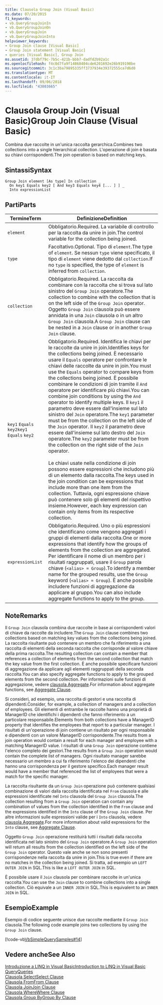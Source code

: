 ```yaml
---
title: Clausola Group Join (Visual Basic)
ms.date: 07/20/2015
f1_keywords:
- vb.QueryGroupJoinIn
- vb.QueryGroupJoinOn
- vb.QueryGroupJoin
- vb.QueryGroupJoinInto
helpviewer_keywords:
- Group Join clause [Visual Basic]
- Group Join statement [Visual Basic]
- queries [Visual Basic], Group Join
ms.assetid: 37dbf79c-7b5c-421b-bbb7-dadfd2b92a1c
ms.openlocfilehash: f4c0d7fa9f14868404cde6201692e26b919198be
ms.sourcegitcommit: 3c1c3ba79895335ff3737934e39372555ca7d6d0
ms.translationtype: MT
ms.contentlocale: it-IT
ms.lasthandoff: 09/06/2018
ms.locfileid: "43803665"
---
```

# <a name="group-join-clause-visual-basic"></a><span data-ttu-id="e2a94-102">Clausola Group Join (Visual Basic)</span><span class="sxs-lookup"><span data-stu-id="e2a94-102">Group Join Clause (Visual Basic)</span></span>
<span data-ttu-id="e2a94-103">Combina due raccolte in un'unica raccolta gerarchica.</span><span class="sxs-lookup"><span data-stu-id="e2a94-103">Combines two collections into a single hierarchical collection.</span></span> <span data-ttu-id="e2a94-104">L'operazione di join è basata su chiavi corrispondenti.</span><span class="sxs-lookup"><span data-stu-id="e2a94-104">The join operation is based on matching keys.</span></span>  
  
## <a name="syntax"></a><span data-ttu-id="e2a94-105">Sintassi</span><span class="sxs-lookup"><span data-stu-id="e2a94-105">Syntax</span></span>  
  
```  
Group Join element [As type] In collection _  
  On key1 Equals key2 [ And key3 Equals key4 [... ] ] _  
  Into expressionList  
```  
  
## <a name="parts"></a><span data-ttu-id="e2a94-106">Parti</span><span class="sxs-lookup"><span data-stu-id="e2a94-106">Parts</span></span>  
  
|<span data-ttu-id="e2a94-107">Termine</span><span class="sxs-lookup"><span data-stu-id="e2a94-107">Term</span></span>|<span data-ttu-id="e2a94-108">Definizione</span><span class="sxs-lookup"><span data-stu-id="e2a94-108">Definition</span></span>|  
|---|---|  
|`element`|<span data-ttu-id="e2a94-109">Obbligatorio.</span><span class="sxs-lookup"><span data-stu-id="e2a94-109">Required.</span></span> <span data-ttu-id="e2a94-110">La variabile di controllo per la raccolta da unire in join.</span><span class="sxs-lookup"><span data-stu-id="e2a94-110">The control variable for the collection being joined.</span></span>|  
|`type`|<span data-ttu-id="e2a94-111">Facoltativo.</span><span class="sxs-lookup"><span data-stu-id="e2a94-111">Optional.</span></span> <span data-ttu-id="e2a94-112">Tipo di `element`.</span><span class="sxs-lookup"><span data-stu-id="e2a94-112">The type of `element`.</span></span> <span data-ttu-id="e2a94-113">Se nessun `type` viene specificato, il tipo di `element` viene dedotto dal `collection`.</span><span class="sxs-lookup"><span data-stu-id="e2a94-113">If no `type` is specified, the type of `element` is inferred from `collection`.</span></span>|  
|`collection`|<span data-ttu-id="e2a94-114">Obbligatorio.</span><span class="sxs-lookup"><span data-stu-id="e2a94-114">Required.</span></span> <span data-ttu-id="e2a94-115">La raccolta da combinare con la raccolta che si trova sul lato sinistro del `Group Join` operatore.</span><span class="sxs-lookup"><span data-stu-id="e2a94-115">The collection to combine with the collection that is on the left side of the `Group Join` operator.</span></span> <span data-ttu-id="e2a94-116">Oggetto `Group Join` clausola può essere annidata in una `Join` clausola o in un altro `Group Join` clausola.</span><span class="sxs-lookup"><span data-stu-id="e2a94-116">A `Group Join` clause can be nested in a `Join` clause or in another `Group Join` clause.</span></span>|  
|<span data-ttu-id="e2a94-117">`key1` `Equals` `key2`</span><span class="sxs-lookup"><span data-stu-id="e2a94-117">`key1` `Equals` `key2`</span></span>|<span data-ttu-id="e2a94-118">Obbligatorio.</span><span class="sxs-lookup"><span data-stu-id="e2a94-118">Required.</span></span> <span data-ttu-id="e2a94-119">Identifica le chiavi per le raccolte da unire in join.</span><span class="sxs-lookup"><span data-stu-id="e2a94-119">Identifies keys for the collections being joined.</span></span> <span data-ttu-id="e2a94-120">È necessario usare il `Equals` operatore per confrontare le chiavi delle raccolte da unire in join.</span><span class="sxs-lookup"><span data-stu-id="e2a94-120">You must use the `Equals` operator to compare keys from the collections being joined.</span></span> <span data-ttu-id="e2a94-121">È possibile combinare le condizioni di join tramite il `And` operatore per identificare più chiavi.</span><span class="sxs-lookup"><span data-stu-id="e2a94-121">You can combine join conditions by using the `And` operator to identify multiple keys.</span></span> <span data-ttu-id="e2a94-122">Il `key1` il parametro deve essere dall'insieme sul lato sinistro del `Join` operatore.</span><span class="sxs-lookup"><span data-stu-id="e2a94-122">The `key1` parameter must be from the collection on the left side of the `Join` operator.</span></span> <span data-ttu-id="e2a94-123">Il `key2` il parametro deve essere dall'insieme sul lato destro del `Join` operatore.</span><span class="sxs-lookup"><span data-stu-id="e2a94-123">The `key2` parameter must be from the collection on the right side of the `Join` operator.</span></span><br /><br /> <span data-ttu-id="e2a94-124">Le chiavi usate nella condizione di join possono essere espressioni che includono più di un elemento dalla raccolta.</span><span class="sxs-lookup"><span data-stu-id="e2a94-124">The keys used in the join condition can be expressions that include more than one item from the collection.</span></span> <span data-ttu-id="e2a94-125">Tuttavia, ogni espressione chiave può contenere solo gli elementi del rispettivo insieme.</span><span class="sxs-lookup"><span data-stu-id="e2a94-125">However, each key expression can contain only items from its respective collection.</span></span>|  
|`expressionList`|<span data-ttu-id="e2a94-126">Obbligatorio.</span><span class="sxs-lookup"><span data-stu-id="e2a94-126">Required.</span></span> <span data-ttu-id="e2a94-127">Uno o più espressioni che identificano come vengono aggregati i gruppi di elementi dalla raccolta.</span><span class="sxs-lookup"><span data-stu-id="e2a94-127">One or more expressions that identify how the groups of elements from the collection are aggregated.</span></span> <span data-ttu-id="e2a94-128">Per identificare il nome di un membro per i risultati raggruppati, usare il `Group` parola chiave (`<alias> = Group`).</span><span class="sxs-lookup"><span data-stu-id="e2a94-128">To identify a member name for the grouped results, use the `Group` keyword (`<alias> = Group`).</span></span> <span data-ttu-id="e2a94-129">È anche possibile includere funzioni di aggregazione da applicare al gruppo.</span><span class="sxs-lookup"><span data-stu-id="e2a94-129">You can also include aggregate functions to apply to the group.</span></span>|  
  
## <a name="remarks"></a><span data-ttu-id="e2a94-130">Note</span><span class="sxs-lookup"><span data-stu-id="e2a94-130">Remarks</span></span>  
 <span data-ttu-id="e2a94-131">Il `Group Join` clausola combina due raccolte in base ai corrispondenti valori di chiave da raccolte da includere.</span><span class="sxs-lookup"><span data-stu-id="e2a94-131">The `Group Join` clause combines two collections based on matching key values from the collections being joined.</span></span> <span data-ttu-id="e2a94-132">La raccolta risultante può contenere un membro che fa riferimento a una raccolta di elementi della seconda raccolta che corrisponde al valore chiave della prima raccolta.</span><span class="sxs-lookup"><span data-stu-id="e2a94-132">The resulting collection can contain a member that references a collection of elements from the second collection that match the key value from the first collection.</span></span> <span data-ttu-id="e2a94-133">È anche possibile specificare funzioni di aggregazione da applicare agli elementi raggruppati della seconda raccolta.</span><span class="sxs-lookup"><span data-stu-id="e2a94-133">You can also specify aggregate functions to apply to the grouped elements from the second collection.</span></span> <span data-ttu-id="e2a94-134">Per informazioni sulle funzioni di aggregazione, vedere [clausola Aggregate](../../../visual-basic/language-reference/queries/aggregate-clause.md).</span><span class="sxs-lookup"><span data-stu-id="e2a94-134">For information about aggregate functions, see [Aggregate Clause](../../../visual-basic/language-reference/queries/aggregate-clause.md).</span></span>  
  
 <span data-ttu-id="e2a94-135">Si consideri, ad esempio, una raccolta di gestori e una raccolta di dipendenti.</span><span class="sxs-lookup"><span data-stu-id="e2a94-135">Consider, for example, a collection of managers and a collection of employees.</span></span> <span data-ttu-id="e2a94-136">Gli elementi di entrambe le raccolte hanno una proprietà di ManagerID che identifichi i dipendenti che fanno riferimento a un particolare responsabile.</span><span class="sxs-lookup"><span data-stu-id="e2a94-136">Elements from both collections have a ManagerID property that identifies the employees that report to a particular manager.</span></span> <span data-ttu-id="e2a94-137">I risultati di un'operazione di join contiene un risultato per ogni responsabile e dipendenti con un valore ManagerID corrispondente.</span><span class="sxs-lookup"><span data-stu-id="e2a94-137">The results from a join operation would contain a result for each manager and employee with a matching ManagerID value.</span></span> <span data-ttu-id="e2a94-138">I risultati di una `Group Join` operazione contiene l'elenco completo dei gestori.</span><span class="sxs-lookup"><span data-stu-id="e2a94-138">The results from a `Group Join` operation would contain the complete list of managers.</span></span> <span data-ttu-id="e2a94-139">Ogni risultato manager sarebbe necessario un membro a cui fa riferimento l'elenco dei dipendenti che hanno una corrispondenza per il gestore specifico.</span><span class="sxs-lookup"><span data-stu-id="e2a94-139">Each manager result would have a member that referenced the list of employees that were a match for the specific manager.</span></span>  
  
 <span data-ttu-id="e2a94-140">La raccolta risultante da un `Group Join` operazione può contenere qualsiasi combinazione di valori dalla raccolta identificata nel `From` clausola e alle espressioni identificate nel `Into` clausola del `Group Join` clausola.</span><span class="sxs-lookup"><span data-stu-id="e2a94-140">The collection resulting from a `Group Join` operation can contain any combination of values from the collection identified in the `From` clause and the expressions identified in the `Into` clause of the `Group Join` clause.</span></span> <span data-ttu-id="e2a94-141">Per altre informazioni sulle espressioni valide per i `Into` clausola, vedere [clausola Aggregate](../../../visual-basic/language-reference/queries/aggregate-clause.md).</span><span class="sxs-lookup"><span data-stu-id="e2a94-141">For more information about valid expressions for the `Into` clause, see [Aggregate Clause](../../../visual-basic/language-reference/queries/aggregate-clause.md).</span></span>  
  
 <span data-ttu-id="e2a94-142">Oggetto `Group Join` operazione restituirà tutti i risultati dalla raccolta identificata nel lato sinistro del `Group Join` operatore.</span><span class="sxs-lookup"><span data-stu-id="e2a94-142">A `Group Join` operation will return all results from the collection identified on the left side of the `Group Join` operator.</span></span> <span data-ttu-id="e2a94-143">Questo vale anche se non sono presenti corrispondenze nella raccolta da unire in join.</span><span class="sxs-lookup"><span data-stu-id="e2a94-143">This is true even if there are no matches in the collection being joined.</span></span> <span data-ttu-id="e2a94-144">Si tratta, ad esempio un `LEFT OUTER JOIN` in SQL.</span><span class="sxs-lookup"><span data-stu-id="e2a94-144">This is like a `LEFT OUTER JOIN` in SQL.</span></span>  
  
 <span data-ttu-id="e2a94-145">È possibile usare il `Join` clausola per combinare raccolte in un'unica raccolta.</span><span class="sxs-lookup"><span data-stu-id="e2a94-145">You can use the `Join` clause to combine collections into a single collection.</span></span> <span data-ttu-id="e2a94-146">Ciò equivale a un `INNER JOIN` in SQL.</span><span class="sxs-lookup"><span data-stu-id="e2a94-146">This is equivalent to an `INNER JOIN` in SQL.</span></span>  
  
## <a name="example"></a><span data-ttu-id="e2a94-147">Esempio</span><span class="sxs-lookup"><span data-stu-id="e2a94-147">Example</span></span>  
 <span data-ttu-id="e2a94-148">Esempio di codice seguente unisce due raccolte mediante il `Group Join` clausola.</span><span class="sxs-lookup"><span data-stu-id="e2a94-148">The following code example joins two collections by using the `Group Join` clause.</span></span>  
  
 [!code-vb[VbSimpleQuerySamples#14](../../../visual-basic/language-reference/queries/codesnippet/VisualBasic/group-join-clause_1.vb)]  
  
## <a name="see-also"></a><span data-ttu-id="e2a94-149">Vedere anche</span><span class="sxs-lookup"><span data-stu-id="e2a94-149">See Also</span></span>  
 [<span data-ttu-id="e2a94-150">Introduzione a LINQ in Visual Basic</span><span class="sxs-lookup"><span data-stu-id="e2a94-150">Introduction to LINQ in Visual Basic</span></span>](../../../visual-basic/programming-guide/language-features/linq/introduction-to-linq.md)  
 [<span data-ttu-id="e2a94-151">Query</span><span class="sxs-lookup"><span data-stu-id="e2a94-151">Queries</span></span>](../../../visual-basic/language-reference/queries/index.md)  
 [<span data-ttu-id="e2a94-152">Clausola Select</span><span class="sxs-lookup"><span data-stu-id="e2a94-152">Select Clause</span></span>](../../../visual-basic/language-reference/queries/select-clause.md)  
 [<span data-ttu-id="e2a94-153">Clausola From</span><span class="sxs-lookup"><span data-stu-id="e2a94-153">From Clause</span></span>](../../../visual-basic/language-reference/queries/from-clause.md)  
 [<span data-ttu-id="e2a94-154">Clausola Join</span><span class="sxs-lookup"><span data-stu-id="e2a94-154">Join Clause</span></span>](../../../visual-basic/language-reference/queries/join-clause.md)  
 [<span data-ttu-id="e2a94-155">Clausola Where</span><span class="sxs-lookup"><span data-stu-id="e2a94-155">Where Clause</span></span>](../../../visual-basic/language-reference/queries/where-clause.md)  
 [<span data-ttu-id="e2a94-156">Clausola Group By</span><span class="sxs-lookup"><span data-stu-id="e2a94-156">Group By Clause</span></span>](../../../visual-basic/language-reference/queries/group-by-clause.md)
